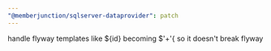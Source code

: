 ```yaml
---
"@memberjunction/sqlserver-dataprovider": patch
---
```


handle flyway templates like ${id} becoming $'+'{ so it doesn't break flyway
